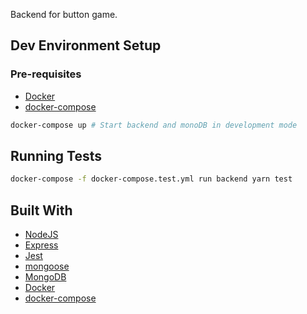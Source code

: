 Backend for button game.

## Dev Environment Setup

### Pre-requisites

* [Docker](https://docs.docker.com/get-docker/)
* [docker-compose](https://docs.docker.com/compose/install/)

```bash
docker-compose up # Start backend and monoDB in development mode
```

## Running Tests

```bash
docker-compose -f docker-compose.test.yml run backend yarn test
```

## Built With

* [NodeJS](https://nodejs.org/en/)
* [Express](https://expressjs.com/)
* [Jest](https://jestjs.io/)
* [mongoose](https://mongoosejs.com/)
* [MongoDB](https://www.mongodb.com/)
* [Docker](https://docs.docker.com/install/)
* [docker-compose](https://docs.docker.com/compose/install/)
